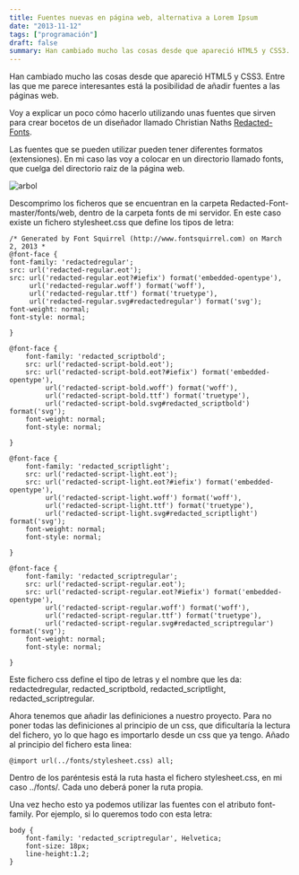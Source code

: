 ```yaml
---
title: Fuentes nuevas en página web, alternativa a Lorem Ipsum
date: "2013-11-12"
tags: ["programación"]
draft: false
summary: Han cambiado mucho las cosas desde que apareció HTML5 y CSS3. Entre las que me parece interesantes está la posibilidad de añadir fuentes a las páginas web.
---
```


Han cambiado mucho las cosas desde que apareció HTML5 y CSS3. Entre las que me parece interesantes está la posibilidad de añadir fuentes a las páginas web.

Voy a explicar un poco cómo hacerlo utilizando unas fuentes que sirven para crear bocetos de un diseñador llamado Christian Naths <a href="https://github.com/christiannaths/Redacted-Font">Redacted-Fonts</a>.

Las fuentes que se pueden utilizar pueden tener diferentes formatos (extensiones). En mi caso las voy a colocar en un directorio llamado fonts, que cuelga del directorio raiz de la página web.

![arbol](/images/articulos/arbol.png)

Descomprimo los ficheros que se encuentran en la carpeta Redacted-Font-master/fonts/web, dentro de la carpeta fonts de mi servidor. En este caso existe un fichero stylesheet.css que define los tipos de letra:

    /* Generated by Font Squirrel (http://www.fontsquirrel.com) on March 2, 2013 *
    @font-face {
    font-family: 'redactedregular';
    src: url('redacted-regular.eot');
    src: url('redacted-regular.eot?#iefix') format('embedded-opentype'),
         url('redacted-regular.woff') format('woff'),
         url('redacted-regular.ttf') format('truetype'),
         url('redacted-regular.svg#redactedregular') format('svg');
    font-weight: normal;
    font-style: normal;

    }

    @font-face {
        font-family: 'redacted_scriptbold';
        src: url('redacted-script-bold.eot');
        src: url('redacted-script-bold.eot?#iefix') format('embedded-opentype'),
             url('redacted-script-bold.woff') format('woff'),
             url('redacted-script-bold.ttf') format('truetype'),
             url('redacted-script-bold.svg#redacted_scriptbold') format('svg');
        font-weight: normal;
        font-style: normal;
    
    }
    
    @font-face {
        font-family: 'redacted_scriptlight';
        src: url('redacted-script-light.eot');
        src: url('redacted-script-light.eot?#iefix') format('embedded-opentype'),
             url('redacted-script-light.woff') format('woff'),
             url('redacted-script-light.ttf') format('truetype'),
             url('redacted-script-light.svg#redacted_scriptlight') format('svg');
        font-weight: normal;
        font-style: normal;
    
    }
    
    @font-face {
        font-family: 'redacted_scriptregular';
        src: url('redacted-script-regular.eot');
        src: url('redacted-script-regular.eot?#iefix') format('embedded-opentype'),
             url('redacted-script-regular.woff') format('woff'),
             url('redacted-script-regular.ttf') format('truetype'),
             url('redacted-script-regular.svg#redacted_scriptregular') format('svg');
        font-weight: normal;
        font-style: normal;
    
    }

Este fichero css define el tipo de letras y el nombre que les da: redactedregular, redacted_scriptbold, redacted_scriptlight, redacted_scriptregular.

Ahora tenemos que añadir las definiciones a nuestro proyecto. Para no poner todas las definiciones al principio de un css, que dificultaría la lectura del fichero, yo lo que hago es importarlo desde un css que ya tengo. Añado al principio del fichero esta linea:

    @import url(../fonts/stylesheet.css) all;

Dentro de los paréntesis está la ruta hasta el fichero stylesheet.css, en mi caso ../fonts/. Cada uno deberá poner la ruta propia.

Una vez hecho esto ya podemos utilizar las fuentes con el atributo font-family. Por ejemplo, si lo queremos todo con esta letra:

    body {
        font-family: 'redacted_scriptregular', Helvetica;
        font-size: 18px;
        line-height:1.2;
    }
